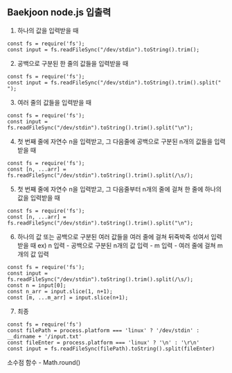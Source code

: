 ## Baekjoon node.js 입출력

1. 하나의 값을 입력받을 때
~~~
const fs = require('fs');
const input = fs.readFileSync("/dev/stdin").toString().trim();
~~~
2. 공백으로 구분된 한 줄의 값들을 입력받을 때
~~~
const fs = require('fs');
const input = fs.readFileSync("/dev/stdin").toString().trim().split(" ");
~~~
3. 여러 줄의 값들을 입력받을 때
~~~
const fs = require('fs');
const input = fs.readFileSync("/dev/stdin").toString().trim().split("\n");
~~~
4. 첫 번째 줄에 자연수 n을 입력받고, 그 다음줄에 공백으로 구분된 n개의 값들을 입력받을 때
~~~
const fs = require('fs');
const [n, ...arr] = fs.readFileSync("/dev/stdin").toString().trim().split(/\s/);
~~~
5. 첫 번째 줄에 자연수 n을 입력받고, 그 다음줄부터 n개의 줄에 걸쳐 한 줄에 하나의 값을 입력받을 때
~~~
const fs = require('fs');
const [n, ...arr] = fs.readFileSync("/dev/stdin").toString().trim().split("\n");
~~~
6. 하나의 값 또는 공백으로 구분된 여러 값들을 여러 줄에 걸쳐 뒤죽박죽 섞여서 입력받을 때
  ex) n 입력 - 공백으로 구분된 n개의 값 입력 - m 입력 - 여러 줄에 걸쳐 m개의 값 입력
~~~
const fs = require('fs');
const input = fs.readFileSync("/dev/stdin").toString().trim().split(/\s/);
const n = input[0];
const n_arr = input.slice(1, n+1);
const [m, ...m_arr] = input.slice(n+1);
~~~

7. 최종
~~~
const fs = require('fs')
const filePath = process.platform === 'linux' ? '/dev/stdin' : __dirname + '/input.txt'
const fileEnter = process.platform === 'linux' ? '\n' : '\r\n'
const input = fs.readFileSync(filePath).toString().split(fileEnter)
~~~

소수점 함수 - Math.round()